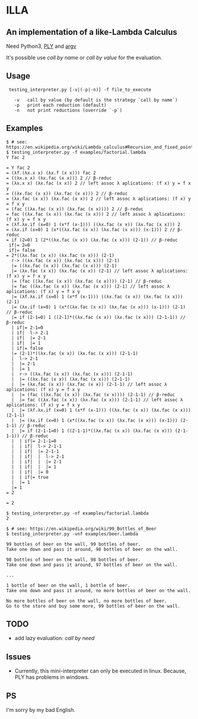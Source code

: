 ILLA
====

An implementation of a like-Lambda Calculus
-------------------------------------------

Need Python3, [PLY](http://www.dabeaz.com/ply/) and [argv](https://github.com/chbrown/argv)

It's possible use *call by name* or *call by value* for the evaluation.

Usage
-----

     testing_interpreter.py [-v|(-p|-n)] -f file_to_execute
    
       -v   call by value (by default is the strategy `call by name`)
       -p   print each reduction (default)
       -n   not print reductions (override `-p`)

Examples
--------

    $ # see: https://en.wikipedia.org/wiki/Lambda_calculus#Recursion_and_fixed_points
    $ testing_interpreter.py -f examples/factorial.lambda
    Y fac 2
    
    = Y fac 2
    = (λf.(λx.x x) (λx.f (x x))) fac 2
    = ((λx.x x) (λx.fac (x x))) 2 // β-reduc
    = (λx.x x) (λx.fac (x x)) 2 // left assoc λ aplications: (f x) y = f x y
    = ((λx.fac (x x)) (λx.fac (x x))) 2 // β-reduc
    = (λx.fac (x x)) (λx.fac (x x)) 2 // left assoc λ aplications: (f x) y = f x y
    = (fac ((λx.fac (x x)) (λx.fac (x x)))) 2 // β-reduc
    = fac ((λx.fac (x x)) (λx.fac (x x))) 2 // left assoc λ aplications: (f x) y = f x y
    = (λf.λx.if (x=0) 1 (x*f (x-1))) ((λx.fac (x x)) (λx.fac (x x))) 2
    = (λx.if (x=0) 1 (x*((λx.fac (x x)) (λx.fac (x x))) (x-1))) 2 // β-reduc
    = if (2=0) 1 (2*((λx.fac (x x)) (λx.fac (x x))) (2-1)) // β-reduc
     if|= 2=0
     if|= false
    = 2*((λx.fac (x x)) (λx.fac (x x))) (2-1)
      r-> ((λx.fac (x x)) (λx.fac (x x))) (2-1)
      |= ((λx.fac (x x)) (λx.fac (x x))) (2-1)
      |= (λx.fac (x x)) (λx.fac (x x)) (2-1) // left assoc λ aplications: (f x) y = f x y
      |= (fac ((λx.fac (x x)) (λx.fac (x x)))) (2-1) // β-reduc
      |= fac ((λx.fac (x x)) (λx.fac (x x))) (2-1) // left assoc λ aplications: (f x) y = f x y
      |= (λf.λx.if (x=0) 1 (x*f (x-1))) ((λx.fac (x x)) (λx.fac (x x))) (2-1)
      |= (λx.if (x=0) 1 (x*((λx.fac (x x)) (λx.fac (x x))) (x-1))) (2-1) // β-reduc
      |= if (2-1=0) 1 ((2-1)*((λx.fac (x x)) (λx.fac (x x))) (2-1-1)) // β-reduc
      | if|= 2-1=0
      | if|  l-> 2-1
      | if|  |= 2-1
      | if|  |= 1
      | if|= false
      |= (2-1)*((λx.fac (x x)) (λx.fac (x x))) (2-1-1)
      |  l-> 2-1
      |  |= 2-1
      |  |= 1
      |  r-> ((λx.fac (x x)) (λx.fac (x x))) (2-1-1)
      |  |= ((λx.fac (x x)) (λx.fac (x x))) (2-1-1)
      |  |= (λx.fac (x x)) (λx.fac (x x)) (2-1-1) // left assoc λ aplications: (f x) y = f x y
      |  |= (fac ((λx.fac (x x)) (λx.fac (x x)))) (2-1-1) // β-reduc
      |  |= fac ((λx.fac (x x)) (λx.fac (x x))) (2-1-1) // left assoc λ aplications: (f x) y = f x y
      |  |= (λf.λx.if (x=0) 1 (x*f (x-1))) ((λx.fac (x x)) (λx.fac (x x))) (2-1-1)
      |  |= (λx.if (x=0) 1 (x*((λx.fac (x x)) (λx.fac (x x))) (x-1))) (2-1-1) // β-reduc
      |  |= if (2-1-1=0) 1 ((2-1-1)*((λx.fac (x x)) (λx.fac (x x))) (2-1-1-1)) // β-reduc
      |  | if|= 2-1-1=0
      |  | if|  l-> 2-1-1
      |  | if|  |= 2-1-1
      |  | if|  |  l-> 2-1
      |  | if|  |  |= 2-1
      |  | if|  |  |= 1
      |  | if|  |= 0
      |  | if|= true
      |  |= 1
      |= 1
    = 2
    
    = 2

    $ testing_interpreter.py -nf examples/factorial.lambda
    2

    $ # see: https://en.wikipedia.org/wiki/99_Bottles_of_Beer
    $ testing_interpreter.py -vnf examples/beer.lambda
    
    99 bottles of beer on the wall, 99 bottles of beer.
    Take one down and pass it around, 98 bottles of beer on the wall.
    
    98 bottles of beer on the wall, 98 bottles of beer.
    Take one down and pass it around, 97 bottles of beer on the wall.
    
    ...
    
    1 bottle of beer on the wall, 1 bottle of beer.
    Take one down and pass it around, no more bottles of beer on the wall.
    
    No more bottles of beer on the wall, no more bottles of beer.
    Go to the store and buy some more, 99 bottles of beer on the wall.

TODO
----

- add lazy evaluation: *call by need*

Issues
------

- Currently, this mini-interpreter can only be executed in linux. Because, PLY
  has problems in windows.

PS
--

I'm sorry by my bad English.

